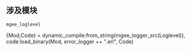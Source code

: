 ## 涉及模块
    mgee_loglevel


{Mod,Code} = dynamic_compile:from_string(mgee_logger_src(Loglevel)),
code:load_binary(Mod, error_logger ++ ".erl", Code)